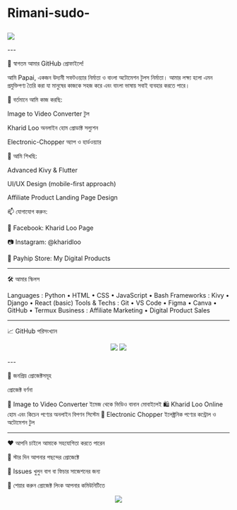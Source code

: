 # Rimani-sudo-<!-- Banner Section --><p align="center">
  <img src="https://capsule-render.vercel.app/api?type=waving&color=FF7F50&height=200&section=header&text=Hi,%20I'm%20Papai%20(Rimani-Sudo)!&fontSize=40&fontAlign=center&fontColor=fff"/>
</p>
---

🌟 স্বাগতম আমার GitHub প্রোফাইলে!

আমি Papai, একজন উদ্যমী সফটওয়্যার নির্মাতা ও বাংলা অটোমেশন টুলস নির্মাতা। আমার লক্ষ্য হলো এমন প্রযুক্তিপণ্য তৈরি করা যা মানুষের কাজকে সহজ করে এবং বাংলা ভাষায় সবাই ব্যবহার করতে পারে।

🔭 বর্তমানে আমি কাজ করছি:

Image to Video Converter টুল

Kharid Loo অনলাইন হোম প্রোডাক্ট সল্যুশন

Electronic-Chopper অ্যাপ ও হার্ডওয়্যার


🌱 আমি শিখছি:

Advanced Kivy & Flutter

UI/UX Design (mobile-first approach)

Affiliate Product Landing Page Design


📫 যোগাযোগ করুন:

💼 Facebook: Kharid Loo Page

📷 Instagram: @kharidloo

🛒 Payhip Store: My Digital Products



---

🛠️ আমার স্কিলস

Languages     : Python • HTML • CSS • JavaScript • Bash
Frameworks    : Kivy • Django • React (basic)
Tools & Techs : Git • VS Code • Figma • Canva • GitHub • Termux
Business      : Affiliate Marketing • Digital Product Sales


---

📈 GitHub পরিসংখ্যান

<p align="center">
  <img src="https://github-readme-stats.vercel.app/api?username=rimani-sudo&show_icons=true&theme=radical"/>
  <img src="https://github-readme-stats.vercel.app/api/top-langs/?username=rimani-sudo&layout=compact&theme=radical"/>
</p>
---

🚀 জনপ্রিয় প্রোজেক্টসমূহ

প্রোজেক্ট	বর্ণনা

🔧 Image to Video Converter	ইমেজ থেকে ভিডিও বানান মোবাইলেই
🛍️ Kharid Loo Online	হোম এবং কিচেন পণ্যের অনলাইন বিপণন সিস্টেম
🔌 Electronic Chopper	ইলেক্ট্রনিক পণ্যের কন্ট্রোল ও অটোমেশন টুল



---

❤️ আপনি চাইলে আমাকে সহযোগিতা করতে পারেন

🌟 স্টার দিন আপনার পছন্দের প্রোজেক্টে

🐛 Issues খুলুন বাগ বা ফিচার সাজেশনের জন্য

📢 শেয়ার করুন প্রোজেক্ট লিংক আপনার কমিউনিটিতে


<p align="center">
  <img src="https://capsule-render.vercel.app/api?type=waving&color=FF7F50&height=150&section=footer"/>
</p>
